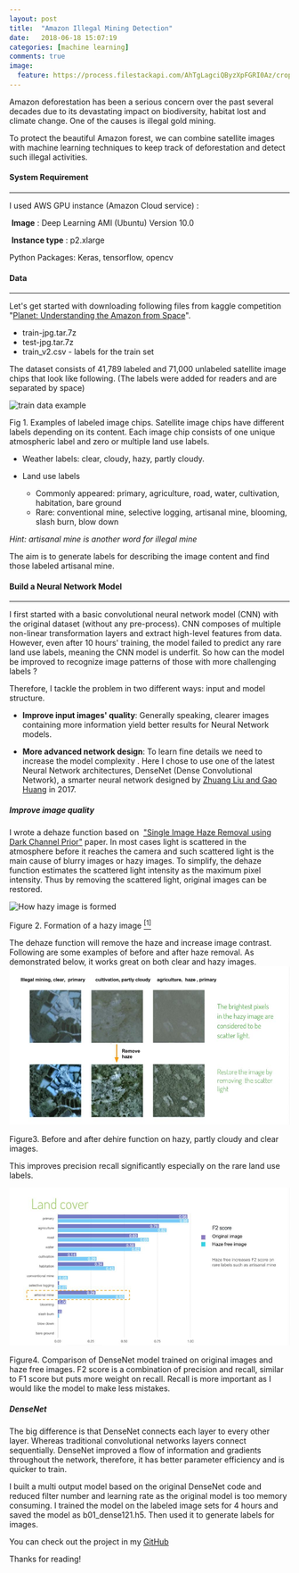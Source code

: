 ```yaml
---
layout: post
title:  "Amazon Illegal Mining Detection"
date:   2018-06-18 15:07:19
categories: [machine learning]
comments: true
image:
  feature: https://process.filestackapi.com/AhTgLagciQByzXpFGRI0Az/crop=dim:[0,0,1250,260]/https://cdn1.img.sputniknews.com/images/105730/27/1057302722.jpg
---
```

Amazon deforestation has been a serious concern over the past several decades due to its devastating impact on biodiversity, habitat lost and climate change. One of the causes is illegal gold mining. 

To protect the beautiful Amazon forest, we can combine satellite images with machine learning techniques to keep track of deforestation and detect such illegal activities. 

<!--more-->

#### System Requirement

------

I used AWS GPU instance (Amazon Cloud service) :

​	 **Image** : Deep Learning AMI (Ubuntu) Version 10.0 

​	 **Instance type** : p2.xlarge

Python Packages: Keras, tensorflow, opencv

#### Data

------

Let's get started with downloading following files from kaggle competition  "[Planet: Understanding the Amazon from Space](https://www.kaggle.com/c/planet-understanding-the-amazon-from-space)". 

- train-jpg.tar.7z  
- test-jpg.tar.7z 
- train_v2.csv       -   labels for the train set

The dataset consists of 41,789 labeled and 71,000 unlabeled  satellite image chips that look like following. (The labels were added for readers and are separated by space)

![train data example](https://github.com/mumuxi15/metis_proj/blob/master/Multilabel%20image%20classification/img/eg1.jpg?raw=true)

Fig 1. Examples of labeled image chips. Satellite image chips have different labels depending on its content. Each image chip consists of one unique atmospheric label and zero or multiple land use labels. 

- Weather labels: clear, cloudy, hazy, partly cloudy. 

- Land use labels
  - Commonly appeared: primary, agriculture, road, water, cultivation, habitation, bare ground
  - Rare: conventional mine,  selective logging, artisanal mine,  blooming, slash burn, blow down

*Hint: artisanal mine is another word for illegal mine*

The aim is to generate labels for describing the image content and find those labeled artisanal mine. 

#### Build a Neural Network Model

------

I first started with a basic convolutional neural network model (CNN) with the original dataset (without any pre-process). CNN composes of multiple non-linear transformation layers and extract high-level features from data. However, even after 10 hours' training, the model failed to predict any rare land use labels, meaning the CNN model is underfit. So how can the model be improved to recognize image patterns of those with more challenging labels ? 

Therefore, I tackle the problem in two different ways: input and model structure.

- **Improve input images' quality**: Generally speaking, clearer images containing more information yield better results for Neural Network models.

- **More advanced network design**: To learn fine details we need to increase the model complexity . Here I chose to use one of the latest Neural Network architectures, DenseNet (Dense Convolutional Network), a smarter neural network designed by [Zhuang Liu and Gao Huang](https://arxiv.org/pdf/1608.06993v3.pdf) in  2017. 

  

##### Improve image quality

I wrote a dehaze function based on  ["Single Image Haze Removal using Dark Channel Prior"](https://www.robots.ox.ac.uk/~vgg/rg/papers/hazeremoval.pdf) paper. In most cases light is scattered in the atmosphere before it reaches the camera and such scattered light is the main cause of blurry images or hazy images. To simplify, the dehaze function estimates the scattered light intensity as the maximum pixel intensity. Thus by removing the scattered light, original images can be restored.

![How hazy image is formed](https://www.researchgate.net/profile/Seung_Won_Jung2/publication/291385074/figure/fig14/AS:320880610693124@1453515307125/Formation-of-a-hazy-image.png)

Figure 2. Formation of a hazy image [$^{[1]}$](https://www.researchgate.net/profile/Seung_Won_Jung2/publication/291385074)

The dehaze function will remove the haze and increase image contrast.  Following are some examples  of before and after haze removal. As demonstrated below, it works great on both clear and hazy images.![before and after haze function](https://raw.githubusercontent.com/mumuxi15/mumuxi15.github.io/master/img/rainforest/dehaze.jpg)

Figure3. Before and after dehire function on hazy, partly cloudy and clear images.

This improves precision recall significantly especially on the rare land use labels. 

![precision](https://github.com/mumuxi15/mumuxi15.github.io/blob/master/img/rainforest/land_cover_precision.jpg?raw=true)

Figure4. Comparison of DenseNet model trained  on original images and haze free images. F2 score is a combination  of precision and recall, similar to F1 score but puts more weight on recall. Recall is more important as I would like the model to make less mistakes. 

##### DenseNet

The big difference is that DenseNet connects each layer to every other layer. Whereas traditional convolutional networks layers connect sequentially. DenseNet improved a flow of information and gradients throughout the network, therefore, it has better parameter efficiency and is quicker to train. 

I built a multi output model based on the original DenseNet code and reduced filter number and learning rate as the original model is too memory consuming. I trained the model on the labeled image sets for 4 hours and saved the model as b01_dense121.h5. Then used it to generate labels for images. 



You can check out the project in my [GitHub](https://github.com/mumuxi15/metis_proj/tree/master/Multilabel%20image%20classification)

Thanks for reading!